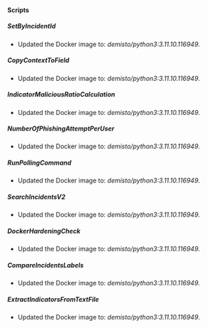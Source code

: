 
#### Scripts

##### SetByIncidentId

- Updated the Docker image to: *demisto/python3:3.11.10.116949*.
##### CopyContextToField

- Updated the Docker image to: *demisto/python3:3.11.10.116949*.
##### IndicatorMaliciousRatioCalculation

- Updated the Docker image to: *demisto/python3:3.11.10.116949*.
##### NumberOfPhishingAttemptPerUser

- Updated the Docker image to: *demisto/python3:3.11.10.116949*.
##### RunPollingCommand

- Updated the Docker image to: *demisto/python3:3.11.10.116949*.
##### SearchIncidentsV2

- Updated the Docker image to: *demisto/python3:3.11.10.116949*.
##### DockerHardeningCheck

- Updated the Docker image to: *demisto/python3:3.11.10.116949*.
##### CompareIncidentsLabels

- Updated the Docker image to: *demisto/python3:3.11.10.116949*.
##### ExtractIndicatorsFromTextFile

- Updated the Docker image to: *demisto/python3:3.11.10.116949*.
